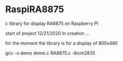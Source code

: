 # RaspiRA8875
c library for display RA8875 on Raspberry PI

start of project 12/21/2020
In creation ...

for the moment the library is for a display of 800x480

gcc -o demo demo.c RA8875.c -lbcm2835

